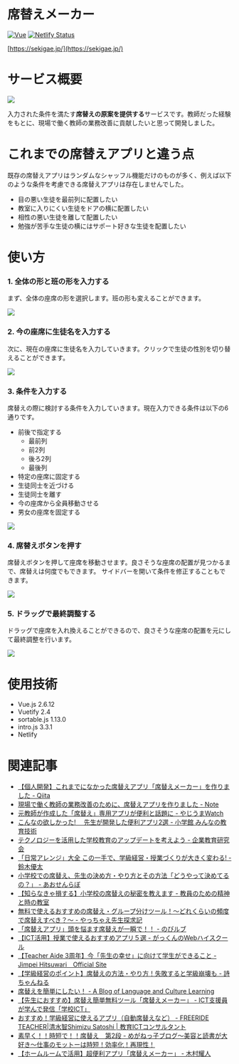 # 席替えメーカー
[![Vue](https://img.shields.io/badge/Vue-v2.6.12-%2342b77c)](https://www.npmjs.com/package/vue/v/2.6.12)
[![Netlify Status](https://api.netlify.com/api/v1/badges/1789b738-3cc0-4887-b1ad-2790e8b91721/deploy-status)](https://app.netlify.com/sites/sekigae/deploys)

[https://sekigae.jp/](https://sekigae.jp/)

# サービス概要

<a href="https://sekigae.jp/">
  <img src="https://user-images.githubusercontent.com/72296262/115614380-9f34f780-a328-11eb-93eb-a8b020c04b2f.gif" />
</a>

入力された条件を満たす**席替えの原案を提供する**サービスです。教師だった経験をもとに、現場で働く教師の業務改善に貢献したいと思って開発しました。

# これまでの席替えアプリと違う点

既存の席替えアプリはランダムなシャッフル機能だけのものが多く、例えば以下のような条件を考慮できる席替えアプリは存在しませんでした。

- 目の悪い生徒を最前列に配置したい
- 教室に入りにくい生徒をドアの横に配置したい
- 相性の悪い生徒を離して配置したい
- 勉強が苦手な生徒の横にはサポート好きな生徒を配置したい

# 使い方
### 1. 全体の形と班の形を入力する
まず、全体の座席の形を選択します。班の形も変えることができます。

<a href="https://sekigae.jp/">
  <img src="https://user-images.githubusercontent.com/72296262/115615369-d657d880-a329-11eb-9eb0-c6b71f06df47.gif" />
</a>

### 2. 今の座席に生徒名を入力する
次に、現在の座席に生徒名を入力していきます。クリックで生徒の性別を切り替えることができます。

<a href="https://sekigae.jp/">
  <img src="https://user-images.githubusercontent.com/72296262/115616619-5d598080-a32b-11eb-9031-9514965164ac.gif" />
</a>

### 3. 条件を入力する
席替えの際に検討する条件を入力していきます。現在入力できる条件は以下の6通りです。

- 前後で指定する
    - 最前列
    - 前2列
    - 後ろ2列
    - 最後列
- 特定の座席に固定する
- 生徒同士を近づける
- 生徒同士を離す
- 今の座席から全員移動させる
- 男女の座席を固定する

<a href="https://sekigae.jp/">
  <img src="https://user-images.githubusercontent.com/72296262/115618068-24221000-a32d-11eb-84aa-ca5b2f926b74.gif" />
</a>

### 4. 席替えボタンを押す
席替えボタンを押して座席を移動させます。良さそうな座席の配置が見つかるまで、席替えは何度でもできます。
サイドバーを開いて条件を修正することもできます。

<a href="https://sekigae.jp/">
  <img src="https://user-images.githubusercontent.com/72296262/115619290-a6f79a80-a32e-11eb-9d2d-f25f8ddb022e.gif" />
</a>

### 5. ドラッグで最終調整する
ドラッグで座席を入れ換えることができるので、良さそうな座席の配置を元にして最終調整を行います。

<a href="https://sekigae.jp/">
  <img src="https://user-images.githubusercontent.com/72296262/115620294-f5596900-a32f-11eb-972f-ca85d98278a3.gif" />
</a>

# 使用技術
- Vue.js 2.6.12
- Vuetify 2.4
- sortable.js 1.13.0
- intro.js 3.3.1
- Netlify

# 関連記事
- [【個人開発】これまでになかった席替えアプリ「席替えメーカー」を作りました \- Qiita](https://qiita.com/krpk1900/items/22963432b62a9004717c)
- [現場で働く教師の業務改善のために、席替えアプリを作りました \- Note](https://note.com/krpk1900/n/n4453088b89dd)
- [元教師が作成した「席替え」専用アプリが便利と話題に \- やじうまWatch](https://internet.watch.impress.co.jp/docs/yajiuma/1312508.html)
- [こんなの欲しかった! 　先生が開発した便利アプリ2選 \- 小学館 みんなの教育技術](https://kyoiku.sho.jp/103325/)
- [テクノロジーを活用した学校教育のアップデートを考えよう \- 企業教育研究会](https://ace-npo.org/wp/archives/study/cjk146)
- [「日常アレンジ」大全 この一手で、学級経営・授業づくりが大きく変わる! \- 鈴木優太](https://www.amazon.co.jp/%E3%80%8C%E6%97%A5%E5%B8%B8%E3%82%A2%E3%83%AC%E3%83%B3%E3%82%B8%E3%80%8D%E5%A4%A7%E5%85%A8-%E3%81%93%E3%81%AE%E4%B8%80%E6%89%8B%E3%81%A7%E3%80%81%E5%AD%A6%E7%B4%9A%E7%B5%8C%E5%96%B6%E3%83%BB%E6%8E%88%E6%A5%AD%E3%81%A5%E3%81%8F%E3%82%8A%E3%81%8C%E5%A4%A7%E3%81%8D%E3%81%8F%E5%A4%89%E3%82%8F%E3%82%8B-%E9%88%B4%E6%9C%A8-%E5%84%AA%E5%A4%AA/dp/4183189306/ref=rvi_sccl_1/357-0120883-0908802?pd_rd_w=EMIYA&content-id=amzn1.sym.a4dc92d7-7100-437e-b3e3-2349e8298523&pf_rd_p=a4dc92d7-7100-437e-b3e3-2349e8298523&pf_rd_r=17S4XF9YGFY3RVWDW2S9&pd_rd_wg=7acoe&pd_rd_r=40f114e6-d8aa-47bb-85f7-833b04fccd8b&pd_rd_i=4183189306&psc=1)
- [小学校での席替え、先生の決め方・やり方とその方法「どうやって決めてるの？」 \- あおせんらぼ](https://ao-labo.com/sekigae/)
- [【知らなきゃ損する】小学校の席替えの秘密を教えます \- 教員のための精神と時の教室](https://syutoshi-blog.com/syougakkou-sekigae/)
- [無料で使えるおすすめの席替え・グループ分けツール！～どれくらいの頻度で席替えすべき？～ \- やっちゃえ先生探求記](https://www.yacchaesensei.com/entry/2021/05/04/211150)
- [「席替えアプリ」頭を悩ます席替えが一瞬で！！ \- のびルブ](https://nobirub.com/345/)
- [【ICT活用】授業で使えるおすすめアプリ５選
 \- がっくんのWebハイスクール](
https://gakkun-web-highschool.com/%e3%80%90ict%e6%b4%bb%e7%94%a8%e3%80%91%e6%8e%88%e6%a5%ad%e3%81%a7%e4%bd%bf%e3%81%88%e3%82%8b%e3%81%8a%e3%81%99%e3%81%99%e3%82%81%e3%82%a2%e3%83%97%e3%83%aa%ef%bc%95%e9%81%b8/)
- [【Teacher Aide 3周年】今「先生の幸せ」に向けて学生ができること \- Jimpei Hitsuwari　Official Site](https://hitsuwari-jimpei.com/posts/211201)
- [【学級経営のポイント】席替えの方法・やり方！失敗すると学級崩壊も \- 詩ちゃんねる](https://kishiuta.com/changing-seats)
- [席替えを簡単にしたい！ \- A Blog of Language and Culture Learning](https://www.lancule.com/archives/2326)
- [【先生におすすめ】席替え簡単無料ツール「席替えメーカー」 \- ICT支援員が学んで発信「学校ICT」](https://www.penginedu.com/entry/2022/09/04/224348)
- [おすすめ！学級経営に使えるアプリ（自動席替えなど） \- FREERIDE TEACHER|清水智Shimizu Satoshi | 教育ICTコンサルタント](https://note.com/happy_days/n/n228e1e46c592)
- [素早く！！時短で！！席替え　第2段 \- めがねっ子ブログ〜美容と読書が大好き〜仕事のモットーは時短！効率化！再現性！](https://www.meganekko0w0.com/change-seats-part2/)
- [【ホームルームで活用】超便利アプリ「席替えメーカー」 \- 木村耀人](https://note.com/yohitokimuradesu/n/na5c627444c07)
